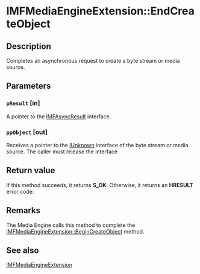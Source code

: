 # IMFMediaEngineExtension::EndCreateObject

## Description

Completes an asynchronous request to create a byte stream or media source.

## Parameters

### `pResult` [in]

A pointer to the [IMFAsyncResult](https://learn.microsoft.com/windows/desktop/api/mfobjects/nn-mfobjects-imfasyncresult) interface.

### `ppObject` [out]

Receives a pointer to the [IUnknown](https://learn.microsoft.com/windows/desktop/api/unknwn/nn-unknwn-iunknown) interface of the byte stream or media source. The caller must release the interface

## Return value

If this method succeeds, it returns **S_OK**. Otherwise, it returns an **HRESULT** error code.

## Remarks

The Media Engine calls this method to complete the [IMFMediaEngineExtension::BeginCreateObject](https://learn.microsoft.com/windows/desktop/api/mfmediaengine/nf-mfmediaengine-imfmediaengineextension-begincreateobject) method.

## See also

[IMFMediaEngineExtension](https://learn.microsoft.com/windows/desktop/api/mfmediaengine/nn-mfmediaengine-imfmediaengineextension)